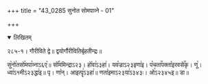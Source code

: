 +++
title = "43_0285 सुनोत सोमपाव्ने - 01"

+++
<details open><summary>लिखितम्</summary>

२८५-१। गौरीविते द्वे॥ द्वयोर्गौरीवितिर्बृहतीन्द्रः॥

सु꣥नो꣯तसो꣯मपा꣯व्नाऽ६ए꣥॥ सो꣡꣯ममिन्द्राऽ२३। हो꣡वा꣢ऽ३हा꣢। यव꣡ज्राऽ२३इणा꣢इ। प꣡चता꣢꣯पक्ता꣡इरवसे꣢꣯कृ। णू꣡। ध्वा꣢ऽ१मीऽ२३द्धा꣢इ॥ पृ। णा꣡न्। आइत्पॄ꣢ऽ३हा꣢॥ णता꣡इमाऽ२३या꣢ऽ३४३ः। ओ꣡ऽ२३४५इ॥ डा॥
</details>